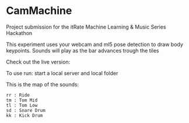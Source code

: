 # CamMachine

Project submission for the itRate Machine Learning &amp; Music Series Hackathon

This experiment uses your webcam and ml5 pose detection to draw body keypoints.
Sounds will play as the bar advances trough the tiles

Check out the live version:

To use run: start a local server and local folder

This is the map of the sounds:

    rr : Ride
    tm : Tom Mid
    tl : Tom Low
    sd : Snare Drum
    kk : Kick Drum

